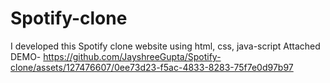 # Spotify-clone
I developed this Spotify clone website using html, css, java-script
Attached DEMO-
https://github.com/JayshreeGupta/Spotify-clone/assets/127476607/0ee73d23-f5ac-4833-8283-75f7e0d97b97

